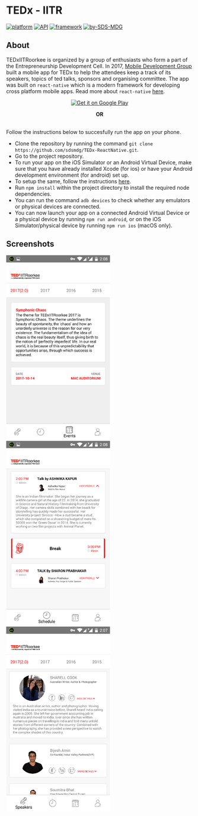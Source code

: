 # TEDx - IITR

[![platform](https://img.shields.io/badge/platform-ios%20%7C%20android-yellow.svg)]()
[![API](https://img.shields.io/badge/API-16%2B-brightgreen.svg?style=flat)](https://android-arsenal.com/api?level=16s)
[![framework](https://img.shields.io/badge/framework-react--native-blue.svg)](https://facebook.github.io/react-native/)
[![by-SDS-MDG](https://img.shields.io/badge/by-SDS%2C%20MDG-red.svg)](https://mdg.sdslabs.co)

## About 
TEDxIITRoorkee is organized by a group of enthusiasts who form a part of the Entrepreneurship Development Cell. In 2017, [Mobile Development Group](https://mdg.sdslabs.co) built a mobile app for TEDx to help the attendees keep a track of its speakers, topics of ted talks, sponsors and organising committee. The app was built on `react-native` which is a modern framework for developing cross platform mobile apps. Read more about `react-native` [here](https://facebook.github.io/react-native/).

<a href='https://play.google.com/store/apps/details?id=com.tedxiitr&hl=en'><center><img alt='Get it on Google Play' src='https://play.google.com/intl/en_us/badges/images/generic/en_badge_web_generic.png' width="200"/></center></a>

<center><b>OR</b></center>

</br>

Follow the instructions below to succesfully run the app on your phone.

* Clone the repository by running the command `git clone https://github.com/sdsmdg/TEDx-ReactNative.git`.
* Go to the project repository.
* To run your app on the iOS Simulator or an Android Virtual Device, make sure that you have already installed Xcode (for ios) or have your Android development environment (for android) set up. 
* To setup the same, follow the instructions [here](https://facebook.github.io/react-native/docs/getting-started.html#content).
* Run `npm install` within the project directory to install the required node dependencies.
* You can run the command `adb devices` to check whether any emulators or physical devices are connected.
* You can now launch your app on a connected Android Virtual Device or a physical device by running `npm run android`, or on the iOS Simulator/physical device by running `npm run ios` (macOS only).

## Screenshots  
![events](screenshots/first.png) ![schedule](screenshots/second.png) ![speakers](screenshots/third.png)  
